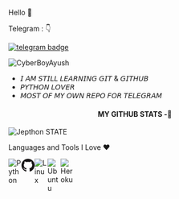  Hello 👋


Telegram  :  👇


[![telegram badge](https://e3arabi.com/wp-content/uploads/2021/06/telegram-5772057_1280-1.png)](https://t.me/us7a5)
<p align="left"> <img src="https://komarev.com/ghpvc/?username=SAMEER&label=Profile%20Views&color=orange&style=flat-square" alt="CyberBoyAyush" /> </p>

- 𝘐 𝘈𝘔 𝘚𝘛𝘐𝘓𝘓 𝘓𝘌𝘈𝘙𝘕𝘐𝘕𝘎 𝘎𝘐𝘛 & 𝘎𝘐𝘛𝘏𝘜𝘉  
- 𝘗𝘠𝘛𝘏𝘖𝘕  𝘓𝘖𝘝𝘌𝘙
- 𝘔𝘖𝘚𝘛 𝘖𝘍 𝘔𝘠 𝘖𝘞𝘕 𝘙𝘌𝘗𝘖 𝘍𝘖𝘙 𝘛𝘌𝘓𝘌𝘎𝘙𝘈𝘔

<h4 align="center"><b>MY GITHUB STATS -💛</b></h4>

![Jepthon STATE](https://github-readme-stats.vercel.app/api?username=Bottom-T&include_all_commits=true&count_private=true&theme=highcontrast)

Languages and Tools I Love ❤️


[<img align="left" alt="Python" width="26px" src="https://upload.wikimedia.org/wikipedia/commons/thumb/c/c3/Python-logo-notext.svg/600px-Python-logo-notext.svg.png" />](https://python.org/)
[<img align="left" alt="GitHub" width="26px" src="https://raw.githubusercontent.com/github/explore/78df643247d429f6cc873026c0622819ad797942/topics/github/github.png" />](https://git-scm.com/)
[<img align="left" alt="Linux" width="26px" src="https://www.freepnglogos.com/uploads/linux-png/difference-between-linux-and-window-operating-system-3.png" />](https://www.linux.org/)
[<img align="left" alt="Ubuntu" width="26px" src="https://assets.ubuntu.com/v1/29985a98-ubuntu-logo32.png" />](https://www.ubuntu.com)
[<img align="left" alt="Heroku" width="26px" src="https://www.nicepng.com/png/full/223-2233246_heroku-logo-salesforce-heroku.png" />](https://heroku.com/)

<br />
<br />
